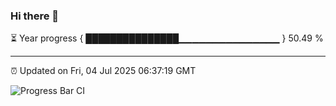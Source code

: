 ### Hi there 👋

⏳ Year progress { ███████████████▁▁▁▁▁▁▁▁▁▁▁▁▁▁▁ } 50.49 %

---

⏰ Updated on Fri, 04 Jul 2025 06:37:19 GMT

![Progress Bar CI](https://github.com/ZhaoGui/ZhaoGui/workflows/Progress%20Bar%20CI/badge.svg)
